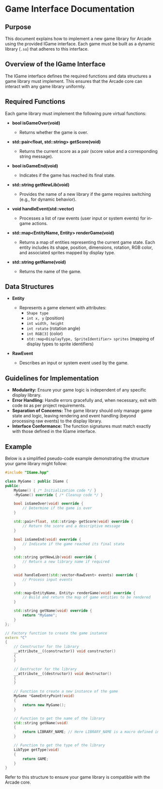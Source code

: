 # Game Interface Documentation

## Purpose
This document explains how to implement a new game library for Arcade using the provided IGame interface. Each game must be built as a dynamic library (`.so`) that adheres to this interface.

## Overview of the IGame Interface
The IGame interface defines the required functions and data structures a game library must implement. This ensures that the Arcade core can interact with any game library uniformly.

## Required Functions

Each game library must implement the following pure virtual functions:

- **bool isGameOver(void)**
  - Returns whether the game is over.

- **std::pair<float, std::string> getScore(void)**
  - Returns the current score as a pair (score value and a corresponding string message).

- **bool isGameEnd(void)**
  - Indicates if the game has reached its final state.

- **std::string getNewLib(void)**
  - Provides the name of a new library if the game requires switching (e.g., for dynamic behavior).

- **void handleEvent(std::vector<RawEvent>)**
  - Processes a list of raw events (user input or system events) for in-game actions.

- **std::map<EntityName, Entity> renderGame(void)**
  - Returns a map of entities representing the current game state. Each entity includes its shape, position, dimensions, rotation, RGB color, and associated sprites mapped by display type.

- **std::string getName(void)**
  - Returns the name of the game.

## Data Structures

- **Entity**
  - Represents a game element with attributes:
    - `Shape type`
    - `int x, y` (position)
    - `int width, height`
    - `int rotate` (rotation angle)
    - `int RGB[3]` (color)
    - `std::map<DisplayType, SpriteIdentifier> sprites` (mapping of display types to sprite identifiers)

- **RawEvent**
  - Describes an input or system event used by the game.

## Guidelines for Implementation

- **Modularity:** Ensure your game logic is independent of any specific display library.
- **Error Handling:** Handle errors gracefully and, when necessary, exit with code `84` as per project requirements.
- **Separation of Concerns:** The game library should only manage game state and logic, leaving rendering and event handling (beyond processing raw events) to the display library.
- **Interface Conformance:** The function signatures must match exactly with those defined in the IGame interface.

## Example

Below is a simplified pseudo-code example demonstrating the structure your game library might follow:

```cpp
#include "IGame.hpp"

class MyGame : public IGame {
public:
    MyGame() { /* Initialization code */ }
    ~MyGame() override { /* Cleanup code */ }

    bool isGameOver(void) override {
        // Determine if the game is over
    }

    std::pair<float, std::string> getScore(void) override {
        // Return the score and a descriptive message
    }

    bool isGameEnd(void) override {
        // Indicate if the game reached its final state
    }

    std::string getNewLib(void) override {
        // Return a new library name if required
    }

    void handleEvent(std::vector<RawEvent> events) override {
        // Process input events
    }

    std::map<EntityName, Entity> renderGame(void) override {
        // Build and return the map of game entities to be rendered
    }

    std::string getName(void) override {
        return "MyGame";
    }
};

// Factory function to create the game instance
extern "C"
{
    // Constructor for the library
    __attribute__((constructor)) void constructor()
    {
    }

    // Destructor for the library
    __attribute__((destructor)) void destructor()
    {
    }

    // Function to create a new instance of the game
    MyGame *GameEntryPoint(void)
    {
        return new MyGame();
    }

    // Function to get the name of the library
    std::string getName(void)
    {
        return LIBRARY_NAME; // Here LIBRARY_NAME is a macro defined in your library
    }

    // Function to get the type of the library
    LibType getType(void)
    {
        return GAME;
    }
}
```

Refer to this structure to ensure your game library is compatible with the Arcade core.